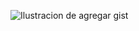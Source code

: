 ![Ilustracion de agregar gist](https://upload.wikimedia.org/wikipedia/commons/thumb/6/64/Collage_of_Six_Cats-02.jpg/800px-Collage_of_Six_Cats-02.jpg)